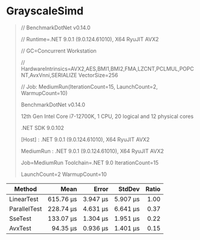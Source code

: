 # GrayscaleSimd

> // BenchmarkDotNet v0.14.0
> 
> // Runtime=.NET 9.0.1 (9.0.124.61010), X64 RyuJIT AVX2
> 
> // GC=Concurrent Workstation
> 
> // HardwareIntrinsics=AVX2,AES,BMI1,BMI2,FMA,LZCNT,PCLMUL,POPCNT,AvxVnni,SERIALIZE VectorSize=256
> 
> // Job: MediumRun(IterationCount=15, LaunchCount=2, WarmupCount=10)
> 
> BenchmarkDotNet v0.14.0
> 
> 12th Gen Intel Core i7-12700K, 1 CPU, 20 logical and 12 physical cores
> 
> .NET SDK 9.0.102
> 
>   [Host]    : .NET 9.0.1 (9.0.124.61010), X64 RyuJIT AVX2
> 
>   MediumRun : .NET 9.0.1 (9.0.124.61010), X64 RyuJIT AVX2
> 
> Job=MediumRun  Toolchain=.NET 9.0  IterationCount=15
> 
> LaunchCount=2  WarmupCount=10  

| Method       | Mean      | Error    | StdDev   | Ratio |
|------------- |----------:|---------:|---------:|------:|
| LinearTest   | 615.76 μs | 3.947 μs | 5.907 μs |  1.00 |
| ParallelTest | 228.74 μs | 4.631 μs | 6.641 μs |  0.37 |
| SseTest      | 133.07 μs | 1.304 μs | 1.951 μs |  0.22 |
| AvxTest      |  94.35 μs | 0.936 μs | 1.401 μs |  0.15 |